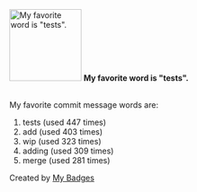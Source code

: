 <img src="https://my-badges.github.io/my-badges/favorite-word.png" alt="My favorite word is &quot;tests&quot;." title="My favorite word is &quot;tests&quot;." width="128">
<strong>My favorite word is &quot;tests&quot;.</strong>
<br><br>

My favorite commit message words are:

1. tests (used 447 times)
2. add (used 403 times)
3. wip (used 323 times)
4. adding (used 309 times)
5. merge (used 281 times)


Created by <a href="https://github.com/my-badges/my-badges">My Badges</a>